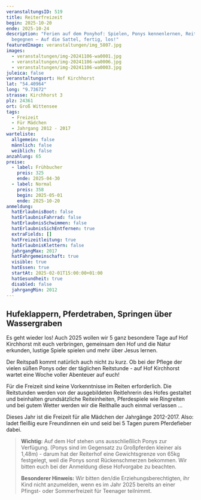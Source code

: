 ```yaml
---
veranstaltungsID: 519
title: Reiterfreizeit
begin: 2025-10-20
ende: 2025-10-24
description: "Ferien auf dem Ponyhof: Spielen, Ponys kennenlernen, Reiten, Gott
  begegnen – Auf die Sattel, fertig, los!"
featuredImage: veranstaltungen/img_5807.jpg
images:
  - veranstaltungen/img-20241106-wa0001.jpg
  - veranstaltungen/img-20241106-wa0006.jpg
  - veranstaltungen/img-20241106-wa0003.jpg
juleica: false
veranstaltungsort: Hof Kirchhorst
lat: "54.40964"
long: "9.73672"
strasse: Kirchhorst 3
plz: 24361
ort: Groß Wittensee
tags:
  - Freizeit
  - Für Mädchen
  - Jahrgang 2012 - 2017
warteliste:
  allgemein: false
  männlich: false
  weiblich: false
anzahlung: 65
preise:
  - label: Frühbucher
    preis: 325
    ende: 2025-04-30
  - label: Normal
    preis: 358
    begin: 2025-05-01
    ende: 2025-10-20
anmeldung:
  hatErlaubnisBoot: false
  hatErlaubnisFahrrad: false
  hatErlaubnisSchwimmen: false
  hatErlaubnisSichEntfernen: true
  extraFields: []
  hatFreizeitleitung: true
  hatErlaubnisKlettern: false
  jahrgangMax: 2017
  hatFahrgemeinschaft: true
  visible: true
  hatEssen: true
  startAt: 2025-02-01T15:00:00+01:00
  hatGesundheit: true
  disabled: false
  jahrgangMin: 2012
---
```

## Hufeklappern, Pferdetraben, Springen über Wassergraben

Es geht wieder los! Auch 2025 wollen wir 5 ganz besondere Tage auf Hof Kirchhorst mit euch verbringen, gemeinsam den Hof und die Natur erkunden, lustige Spiele spielen und mehr über Jesus lernen.

Der Reitspaß kommt natürlich auch nicht zu kurz. Ob bei der Pflege der vielen süßen Ponys oder der täglichen Reitstunde - auf Hof Kirchhorst wartet eine Woche voller Abenteuer auf euch!

Für die Freizeit sind keine Vorkenntnisse im Reiten erforderlich. Die Reitstunden werden von der ausgebildeten Reitlehrerin des Hofes gestaltet und beinhalten grundsätzliche Reiteinheiten, Pferdespiele wie Ringreiten und bei gutem Wetter werden wir die Reithalle auch einmal verlassen ...

Dieses Jahr ist die Freizeit für alle Mädchen der Jahrgänge 2012-2017. Also: ladet fleißig eure Freundinnen ein und seid bei 5 Tagen purem Pferdefieber dabei.

> **Wichtig:**
> Auf dem Hof stehen uns ausschließlich Ponys zur Verfügung. (Ponys sind im Gegensatz zu Großpferden kleiner als 1,48m) - darum hat der Reiterhof eine Gewichtsgrenze von 65kg festgelegt, weil die Ponys sonst Rückenschmerzen bekommen. Wir bitten euch bei der Anmeldung diese Hofvorgabe zu beachten.
>
> **Besonderer Hinweis:**
> Wir bitten den/die Erziehungsberechtigten, ihr Kind nicht anzumelden, wenn es im Jahr 2025 bereits an einer Pfingst- oder Sommerfreizeit für Teenager teilnimmt.

